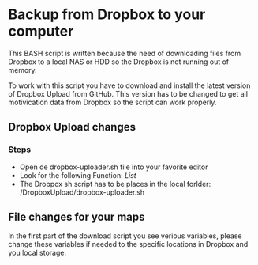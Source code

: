 # Backup from Dropbox to your computer

This BASH script is written because the need of downloading files from Dropbox to a local NAS or HDD so the Dropbox is not running out of memory. 

To work with this script you have to download and install the latest version of Dropbox Upload from GitHub. This version has to be changed to get all motivication data from Dropbox so the script can work properly.


<h2>Dropbox Upload changes</h2>

<h3>Steps</h3>
<ul>
<li>Open de dropbox-uploader.sh file into your favorite editor</li>
<li>Look for the following Function: <i>List</i></li>

<li>The Drobpox sh script has to be places in the local forlder: /DropboxUpload/dropbox-uploader.sh</li>
</ul>

<h2>File changes for your maps</h2>
In the first part of the download script you see verious variables, please change these variables if needed to the specific locations in Dropbox and you local storage.
